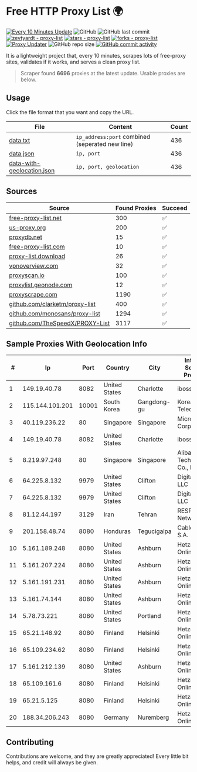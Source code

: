 
# Free HTTP Proxy List 🌍

[![Every 10 Minutes Update](https://github.com/mertguvencli/http-proxy-list/actions/workflows/main.yml/badge.svg?branch=main)](https://github.com/mertguvencli/http-proxy-list/actions/workflows/main.yml)
![GitHub](https://img.shields.io/github/license/mertguvencli/http-proxy-list)
![GitHub last commit](https://img.shields.io/github/last-commit/mertguvencli/http-proxy-list)
[![zevtyardt - proxy-list](https://img.shields.io/static/v1?label=zevtyardt&message=proxy-list&color=blue&logo=github)](https://github.com/zevtyardt/proxy-list "Go to GitHub repo")
[![stars - proxy-list](https://img.shields.io/github/stars/zevtyardt/proxy-list?style=social)](https://github.com/zevtyardt/proxy-list)
[![forks - proxy-list](https://img.shields.io/github/forks/zevtyardt/proxy-list?style=social)](https://github.com/zevtyardt/proxy-list)
[![Proxy Updater](https://github.com/zevtyardt/proxy-list/workflows/Proxy%20Updater/badge.svg)](https://github.com/zevtyardt/proxy-list/actions?query=workflow:"Proxy+Updater")
![GitHub repo size](https://img.shields.io/github/repo-size/zevtyardt/proxy-list)
[![GitHub commit activity](https://img.shields.io/github/commit-activity/m/zevtyardt/proxy-list?logo=commits)](https://github.com/zevtyardt/proxy-list/commits/main)

It is a lightweight project that, every 10 minutes, scrapes lots of free-proxy sites, validates if it works, and serves a clean proxy list.

> Scraper found **6696** proxies at the latest update. Usable proxies are below.

## Usage

Click the file format that you want and copy the URL.

|File|Content|Count|
|----|-------|-----|
|[data.txt](https://raw.githubusercontent.com/mertguvencli/http-proxy-list/main/proxy-list/data.txt)|`ip_address:port` combined (seperated new line)|436|
|[data.json](https://raw.githubusercontent.com/mertguvencli/http-proxy-list/main/proxy-list/data.json)|`ip, port`|436|
|[data-with-geolocation.json](https://raw.githubusercontent.com/mertguvencli/http-proxy-list/main/proxy-list/data-with-geolocation.json)|`ip, port, geolocation`|436|

## Sources

|Source|Found Proxies|Succeed|
|------|-------------|-------|
|[free-proxy-list.net](https://free-proxy-list.net)|300|✅|
|[us-proxy.org](https://www.us-proxy.org)|200|✅|
|[proxydb.net](http://proxydb.net)|15|✅|
|[free-proxy-list.com](https://free-proxy-list.com/?page=&port=&type%5B%5D=http&type%5B%5D=https&up_time=0&search=Search)|10|✅|
|[proxy-list.download](https://www.proxy-list.download/HTTP)|26|✅|
|[vpnoverview.com](https://vpnoverview.com/privacy/anonymous-browsing/free-proxy-servers)|32|✅|
|[proxyscan.io](https://www.proxyscan.io)|100|✅|
|[proxylist.geonode.com](https://proxylist.geonode.com/api/proxy-list?limit=300&page=1&sort_by=lastChecked&sort_type=desc&protocols=http,https)|12|✅|
|[proxyscrape.com](https://api.proxyscrape.com/v2/?request=displayproxies&protocol=http&timeout=10000&country=all&ssl=all&anonymity=all)|1190|✅|
|[github.com/clarketm/proxy-list](https://raw.githubusercontent.com/clarketm/proxy-list/master/proxy-list-raw.txt)|400|✅|
|[github.com/monosans/proxy-list](https://raw.githubusercontent.com/monosans/proxy-list/main/proxies/http.txt)|1294|✅|
|[github.com/TheSpeedX/PROXY-List](https://raw.githubusercontent.com/TheSpeedX/PROXY-List/master/http.txt)|3117|✅|


## Sample Proxies With Geolocation Info

|#|Ip|Port|Country|City|Internet Service Provider|
|-|--|----|-------|----|-------------------------|
|1|149.19.40.78|8082|United States|Charlotte|iboss, inc|
|2|115.144.101.201|10001|South Korea|Gangdong-gu|Korea Telecom|
|3|40.119.236.22|80|Singapore|Singapore|Microsoft Corporation|
|4|149.19.40.78|8082|United States|Charlotte|iboss, inc|
|5|8.219.97.248|80|Singapore|Singapore|Alibaba (US) Technology Co., Ltd.|
|6|64.225.8.132|9979|United States|Clifton|DigitalOcean, LLC|
|7|64.225.8.132|9979|United States|Clifton|DigitalOcean, LLC|
|8|81.12.44.197|3129|Iran|Tehran|RESPINA Networks|
|9|201.158.48.74|8080|Honduras|Tegucigalpa|Cablecolor S.A.|
|10|5.161.189.248|8080|United States|Ashburn|Hetzner Online GmbH|
|11|5.161.207.224|8080|United States|Ashburn|Hetzner Online GmbH|
|12|5.161.191.231|8080|United States|Ashburn|Hetzner Online GmbH|
|13|5.161.74.144|8080|United States|Ashburn|Hetzner Online GmbH|
|14|5.78.73.221|8080|United States|Portland|Hetzner Online GmbH|
|15|65.21.148.92|8080|Finland|Helsinki|Hetzner Online GmbH|
|16|65.109.234.62|8080|Finland|Helsinki|Hetzner Online GmbH|
|17|5.161.212.139|8080|United States|Ashburn|Hetzner Online GmbH|
|18|65.109.161.6|8080|Finland|Helsinki|Hetzner Online GmbH|
|19|65.21.5.125|8080|Finland|Helsinki|Hetzner Online GmbH|
|20|188.34.206.243|8080|Germany|Nuremberg|Hetzner Online GmbH|



## Contributing

Contributions are welcome, and they are greatly appreciated! Every
little bit helps, and credit will always be given.

